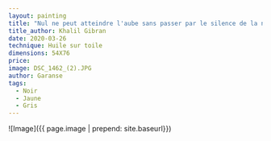 ```yaml
---
layout: painting
title: "Nul ne peut atteindre l'aube sans passer par le silence de la nuit."
title_author: Khalil Gibran
date: 2020-03-26
technique: Huile sur toile
dimensions: 54X76
price: 
image: DSC_1462_(2).JPG
author: Garanse
tags:
  - Noir
  - Jaune
  - Gris
---
```

![Image]({{ page.image | prepend: site.baseurl}})
